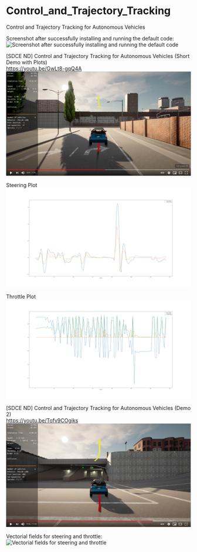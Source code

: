 # Control_and_Trajectory_Tracking
Control and Trajectory Tracking for Autonomous Vehicles

Screenshot after successfully installing and running the default code:
![Screenshot after successfully installing and running the default code](/plots/screenshot_01.png)

[SDCE ND] Control and Trajectory Tracking for Autonomous Vehicles (Short Demo with Plots)<br/>
https://youtu.be/GwLt8-gqQ4A
![Short demo with plots](/plots/short_demo_with_plots.png)

Steering Plot<br/>
![Steering Plot](/plots/steering.png)

Throttle Plot<br/>
![Throttle Plot](/plots/throttle.png)

[SDCE ND] Control and Trajectory Tracking for Autonomous Vehicles (Demo 2)<br/>
https://youtu.be/Tofv9COgiks
![Demo](/images/demo.png)

Vectorial fields for steering and throttle:
![Vectorial fields for steering and throttle](/plots/vectorial_fields.png)
